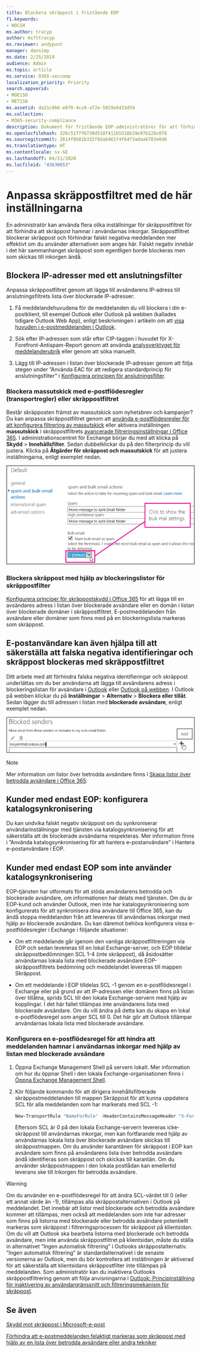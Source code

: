 ```yaml
---
title: Blockera skräppost i fristående EOP
f1.keywords:
- NOCSH
ms.author: tracyp
author: msfttracyp
ms.reviewer: andypunt
manager: dansimp
ms.date: 2/25/2019
audience: Admin
ms.topic: article
ms.service: O365-seccomp
localization_priority: Priority
search.appverid:
- MOE150
- MET150
ms.assetid: da21c0b6-e8f0-4cc8-af2e-5029a9433d59
ms.collection:
- M365-security-compliance
description: Dokument för fristående EOP-administratörer för att förhindra falskt negativ skräppost
ms.openlocfilehash: 326c51f7f6730d510f411b5318b29e97b128c078
ms.sourcegitcommit: 2614f8b81b332f8dab461f4f64f3adaa6703e0d6
ms.translationtype: HT
ms.contentlocale: sv-SE
ms.lasthandoff: 04/21/2020
ms.locfileid: "43630653"
---
```

# <a name="customize-the-anti-spam-filter-with-these-settings"></a>Anpassa skräppostfiltret med de här inställningarna

En administratör kan använda flera olika inställningar för skräppostfiltret för att förhindra att skräppost hamnar i användarnas inkorgar. Skräppostfiltret blockerar skräppost och förhindrar falskt negativa meddelanden mer effektivt om du använder alternativen som anges här. Falskt negativ innebär i det här sammanhanget skräppost som egentligen borde blockeras men som skickas till inkorgen ändå.

## <a name="block-ip-addresses-with-a-connection-filter"></a>Blockera IP-adresser med ett anslutningsfilter

Anpassa skräppostfiltret genom att lägga till avsändarens IP-adress till anslutningsfiltrets lista över blockerade IP-adresser:

1. Få meddelandehuvudena för de meddelanden du vill blockera i din e-postklient, till exempel Outlook eller Outlook på webben (kallades tidigare Outlook Web App), enligt beskrivningen i artikeln om att [visa huvuden i e-postmeddelanden i Outlook](https://support.office.com/article/cd039382-dc6e-4264-ac74-c048563d212c).

2. Sök efter IP-adressen som står efter CIP-taggen i huvudet för X-Forefront-Antispam-Report genom att använda [analysverktyget för meddelanderubrik](https://testconnectivity.microsoft.com/?tabid=mha) eller genom att söka manuellt.

3. Lägg till IP-adressen i listan över blockerade IP-adresser genom att följa stegen under ”Använda EAC för att redigera standardprincip för anslutningsfilter” i [Konfigurera principen för anslutningsfilter](configure-the-connection-filter-policy.md).

### <a name="block-bulk-mail-with-mail-flow-rules-transport-rules-or-the-spam-filter"></a>Blockera massutskick med e-postflödesregler (transportregler) eller skräppostfiltret

Består skräpposten främst av massutskick som nyhetsbrev och kampanjer? Du kan anpassa skräppostfiltret genom att [använda e-postflödesregler för att konfigurera filtrering av massutskick](use-transport-rules-to-configure-bulk-email-filtering.md) eller aktivera inställningen **massutskick** i skräppostfiltrets [avancerade filtreringsinställningar i Office 365](advanced-spam-filtering-asf-options.md). I administrationscentret för Exchange börjar du med att klicka på **Skydd** \> **Innehållsfilter**. Sedan dubbelklickar du på den filterprincip du vill justera. Klicka på **Åtgärder för skräppost och massutskick** för att justera inställningarna, enligt exemplet nedan.

![Inställning av filter för massutskick av e-post i Exchange Online](../../media/a45095c2-269d-45b8-a76c-999b5e78da68.png)

### <a name="block-email-spam-using-spam-filter-block-lists"></a>Blockera skräppost med hjälp av blockeringslistor för skräppostfilter

[Konfigurera principer för skräppostskydd i Office 365](configure-your-spam-filter-policies.md) för att lägga till en avsändares adress i listan över blockerade avsändare eller en domän i listan över blockerade domäner i skräppostfiltret. E-postmeddelanden från avsändare eller domäner som finns med på en blockeringslista markeras som skräppost.

## <a name="email-users-can-also-help-ensure-that-false-negative-and-email-spam-is-blocked-with-spam-filter"></a>E-postanvändare kan även hjälpa till att säkerställa att falska negativa identifieringar och skräppost blockeras med skräppostfiltret

Ditt arbete med att förhindra falska negativa identifieringar och skräppost underlättas om du ber användarna att lägga till avsändarens adress i blockeringslistan för avsändare i [Outlook](https://support.office.com/article/5ae3ea8e-cf41-4fa0-b02a-3b96e21de089) eller [Outlook på webben](https://support.office.com/article/db786e79-54e2-40cc-904f-d89d57b7f41d). I Outlook på webben klickar du på **Inställningar** \> **Alternativ** \> **Blockera eller tillåt**. Sedan lägger du till adressen i listan med **blockerade avsändare**, enligt exemplet nedan.

![Blockera en avsändare i Outlook på webben](../../media/fdf51381-2527-4819-ac2a-5dff84d2a36d.png)

> [!NOTE]
> Mer information om listor över betrodda avsändare finns i [Skapa listor över betrodda avsändare i Office 365](create-safe-sender-lists-in-office-365.md).

## <a name="eop-only-customers-set-up-directory-synchronization"></a>Kunder med endast EOP: konfigurera katalogsynkronisering

Du kan undvika falskt negativ skräppost om du synkroniserar användarinställningar med tjänsten via katalogsynkronisering för att säkerställa att de blockerade avsändarna respekteras. Mer information finns i ”Använda katalogsynkronisering för att hantera e-postanvändare” i Hantera e-postanvändare i EOP.

## <a name="eop-only-customers-who-are-not-using-directory-synchronization"></a>Kunder med endast EOP som inte använder katalogsynkronisering

EOP-tjänsten har utformats för att stöda användarens betrodda och blockerade avsändare, om informationen har delats med tjänsten. Om du är EOP-kund och använder Outlook, men inte har katalogsynkronisering som konfigurerats för att synkronisera dina användare till Office 365, kan du ändå stoppa meddelanden från att levereras till användarnas inkorgar med hjälp av blockerade avsändare. Du kan däremot behöva konfigurera vissa e-postflödesregler i Exchange i följande situationer:

- Om ett meddelande går igenom den vanliga skräppostfiltreringen via EOP och sedan levereras till en lokal Exchange-server, och EOP tilldelar skräppostbedömningen SCL 1-4 (inte skräppost), då åsidosätter användarnas lokala lista med blockerade avsändare EOP-skräppostfiltrets bedömning och meddelandet levereras till mappen Skräppost.

- Om ett meddelande i EOP tilldelas SCL -1 genom en e-postflödesregel i Exchange eller på grund av att IP-adressen eller domänen finns på listan över tillåtna, sprids SCL till den lokala Exchange-servern med hjälp av kopplingar. I det här fallet tillämpas inte användarens lista med blockerade avsändare. Om du vill ändra på detta kan du skapa en lokal e-postflödesregel som anger SCL till 0. Det här gör att Outlook tillämpar användarnas lokala lista med blockerade avsändare.

### <a name="to-set-up-a-mail-flow-rule-to-stop-messages-from-being-delivered-to-your-users-inbox-by-using-the-blocked-senders-list"></a>Konfigurera en e-postflödesregel för att hindra att meddelanden hamnar i användarnas inkorgar med hjälp av listan med blockerade avsändare

1. Öppna Exchange Management Shell på servern lokalt. Mer information om hur du öppnar Shell i den lokala Exchange-organisationen finns i [Öppna Exchange Management Shell](https://docs.microsoft.com/powershell/exchange/exchange-server/open-the-exchange-management-shell).

2. Kör följande kommando för att dirigera innehållsfiltrerade skräppostmeddelanden till mappen Skräppost för att kunna uppdatera SCL för alla meddelanden som har markerats med SCL -1:

   ```powershell
   New-TransportRule "NameForRule" -HeaderContainsMessageHeader "X-Forefront-Antispam-Report" -HeaderContainsWords "SCL:-1" -SetSCL 0
   ```

   Eftersom SCL är 0 på den lokala Exchange-servern levereras icke-skräppost till användarnas inkorgar, men kan fortfarande med hjälp av användarnas lokala lista över blockerade avsändare skickas till skräppostmappen. Om du använder karantänen för skräppost i EOP kan avsändare som finns på användarens lista över betrodda avsändare ändå identifieras som skräppost och skickas till karantän. Om du använder skräppostmappen i den lokala postlådan kan emellertid leverans ske till Inkorgen för betrodda avsändare.

> [!WARNING]
> Om du använder en e-postflödesregel för att ändra SCL-värdet till 0 (eller ett annat värde än -1), tillämpas alla skräppostalternativen i Outlook på meddelandet. Det innebär att listor med blockerade och betrodda avsändare kommer att tillämpas, men också att meddelanden som inte har adresser som finns på listorna med blockerade eller betrodda avsändare potentiellt markeras som skräppost i filtreringsprocessen för skräppost på klientsidan. Om du vill att Outlook ska bearbeta listorna med blockerade och betrodda avsändare, men inte använda skräppostfiltret på klientsidan, måste du ställa in alternativet ”Ingen automatisk filtrering” i Outlooks skräppostalternativ. ”Ingen automatisk filtrering” är standardalternativet i de senaste versionerna av Outlook, men du bör kontrollera att inställningen är aktiverad för att säkerställa att klientsidans skräppostfilter inte tillämpas på meddelanden. Som administratör kan du inaktivera Outlooks skräppostfiltrering genom att följa anvisningarna i [Outlook: Principinställning för inaktivering av användargränssnitt och filtreringsmekanism för skräppost](https://support.microsoft.com/kb/2180568).

## <a name="see-also"></a>Se även

[Skydd mot skräppost i Microsoft-e-post](anti-spam-protection.md)

[Förhindra att e-postmeddelanden felaktigt markeras som skräppost med hjälp av en lista över betrodda avsändare eller andra tekniker](prevent-email-from-being-marked-as-spam.md)
